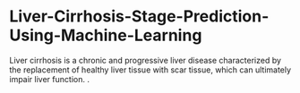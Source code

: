 # Liver-Cirrhosis-Stage-Prediction-Using-Machine-Learning
Liver cirrhosis is a chronic and progressive liver disease characterized by the replacement of healthy liver tissue with scar tissue, which can ultimately impair liver function. .
